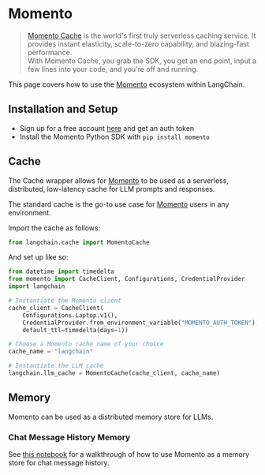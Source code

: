 # Momento

>[Momento Cache](https://docs.momentohq.com/) is the world's first truly serverless caching service. It provides instant elasticity, scale-to-zero 
> capability, and blazing-fast performance.  
> With Momento Cache, you grab the SDK, you get an end point, input a few lines into your code, and you're off and running.

This page covers how to use the [Momento](https://gomomento.com) ecosystem within LangChain.

## Installation and Setup

- Sign up for a free account [here](https://docs.momentohq.com/getting-started) and get an auth token
- Install the Momento Python SDK with `pip install momento`


## Cache

The Cache wrapper allows for [Momento](https://gomomento.com) to be used as a serverless, distributed, low-latency cache for LLM prompts and responses.


The standard cache is the go-to use case for [Momento](https://gomomento.com) users in any environment.

Import the cache as follows:

```python
from langchain.cache import MomentoCache
```

And set up like so:

```python
from datetime import timedelta
from momento import CacheClient, Configurations, CredentialProvider
import langchain

# Instantiate the Momento client
cache_client = CacheClient(
    Configurations.Laptop.v1(),
    CredentialProvider.from_environment_variable("MOMENTO_AUTH_TOKEN"),
    default_ttl=timedelta(days=1))

# Choose a Momento cache name of your choice
cache_name = "langchain"

# Instantiate the LLM cache
langchain.llm_cache = MomentoCache(cache_client, cache_name)
```

## Memory

Momento can be used as a distributed memory store for LLMs.

### Chat Message History Memory

See [this notebook](../modules/memory/examples/momento_chat_message_history.ipynb) for a walkthrough of how to use Momento as a memory store for chat message history.
